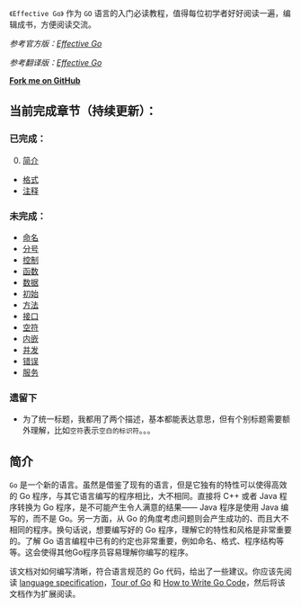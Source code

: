 `《Effective Go》` 作为 `GO` 语言的入门必读教程，值得每位初学者好好阅读一遍，编辑成书，方便阅读交流。

*参考官方版：[Effective Go](https://golang.org/doc/effective_go.html)*

*参考翻译版：[Effective Go](http://www.hellogcc.org/effective_go.html)*

**[Fork me on GitHub](https://github.com/bingoHuang/effective-go-cn-gitbook)**

## 当前完成章节（持续更新）：

### 已完成：
0. [简介](01_Overview.md)
* [格式](02_Formatting.md)
* [注释](03_Commentary.md)

### 未完成：
* [命名](04_Names.md)
* [分号](05_Semicolons.md)
* [控制](06_Control_structures.md)
* [函数](07_Functions.md)
* [数据](08_Data.md)
* [初始](09_Initialization.md)
* [方法](10_Methods.md)
* [接口](11_Interfaces_and_other_types.md)
* [空符](12_The_blank_identifier.md)
* [内嵌](13_Embedding.md)
* [并发](14_Concurrency.md)
* [错误](15_Errors.md)
* [服务](16_A_web_server.md)

### 遗留下
* 为了统一标题，我都用了两个描述，基本都能表达意思，但有个别标题需要额外理解，比如`空符`表示`空白的标识符`。。。

## 简介
`Go` 是一个新的语言。虽然是借鉴了现有的语言，但是它独有的特性可以使得高效的 Go 程序，与其它语言编写的程序相比，大不相同。直接将 C++ 或者 Java 程序转换为 Go 程序，是不可能产生令人满意的结果—— Java 程序是使用 Java 编写的，而不是 Go。另一方面，从 Go 的角度考虑问题则会产生成功的、而且大不相同的程序。换句话说，想要编写好的 Go 程序，理解它的特性和风格是非常重要的。了解 Go 语言编程中已有的约定也非常重要，例如命名、格式、程序结构等等。这会使得其他Go程序员容易理解你编写的程序。

该文档对如何编写清晰，符合语言规范的 Go 代码，给出了一些建议。你应该先阅读 [language specification](https://golang.org/ref/spec)，[Tour of Go](http://tour.golang.org/) 和 [How to Write Go Code](https://golang.org/doc/code.html)，然后将该文档作为扩展阅读。
